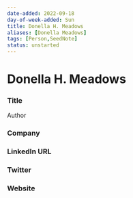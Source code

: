 ```yaml
---
date-added: 2022-09-18
day-of-week-added: Sun
title: Donella H. Meadows
aliases: [Donella Meadows]
tags: [Person,SeedNote]
status: unstarted
---
```


# Donella H. Meadows

### Title
Author

### Company


### LinkedIn URL


### Twitter


### Website






